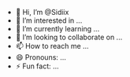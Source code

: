 - 👋 Hi, I’m @Sidiix
- 👀 I’m interested in ...
- 🌱 I’m currently learning ...
- 💞️ I’m looking to collaborate on ...
- 📫 How to reach me ...
- 😄 Pronouns: ...
- ⚡ Fun fact: ...

<!---
Sidiix/Sidiix is a ✨ special ✨ repository because its `README.md` (this file) appears on your GitHub profile.
You can click the Preview link to take a look at your changes.
--->
